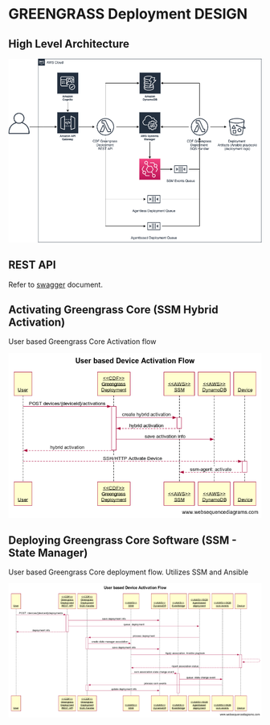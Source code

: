# GREENGRASS Deployment DESIGN

## High Level Architecture

![hla](images/hla.png)

## REST API

Refer to [swagger](./swagger.yaml) document.

## Activating Greengrass Core (SSM Hybrid Activation)

User based Greengrass Core Activation flow

![activation](images/activation.png)

## Deploying Greengrass Core Software (SSM - State Manager)

User based Greengrass Core deployment flow. Utilizes SSM and Ansible

![deployment](images/deployment.png)

